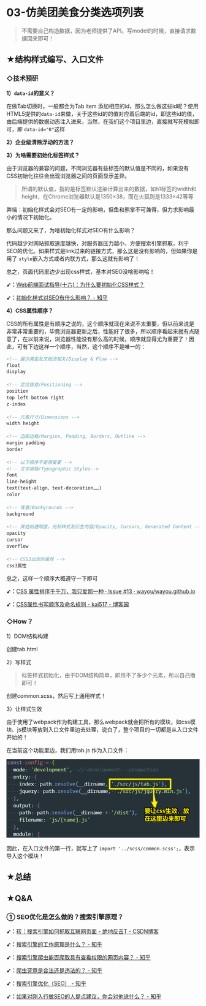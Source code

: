 # 03-仿美团美食分类选项列表

> 不需要自己构造数据，因为老师提供了API。写model的时候，直接请求数据回来即可！

## ★结构样式编写、入口文件

### ◇技术预研

**1）`data-id`的意义？**

在做Tab切换时，一般都会为Tab item 添加相应的id，那么怎么做这些id呢？使用HTML5提供的`data-id`来做，关于这些id的的值对应着后端的id，即这些id的值，由后端提供的数据动态注入进来，当然，在我们这个项目里边，直接就写死模拟即可，即 `data-id="0"`这样

**2）企业级清除浮动的方法？**

**3）为啥需要初始化标签样式？**

由于浏览器的兼容的问题，不同浏览器有些标签的默认值是不同的，如果没有CSS初始化往往会出现浏览器之间的页面显示差异。

> 所谓的默认值，指的是标签默认渲染计算出来的数据，如h1标签的width和height，在Chrome浏览器默认是1350×38，而在火狐则是1333×42等等

弊端：初始化样式会对SEO有一定的影响，但鱼和熊掌不可兼得，但力求影响最小的情况下初始化。

那么问题又来了，为啥初始化样式对SEO有什么影响？

代码越少对网站抓取速度越快，对服务器压力越小，方便搜索引擎抓取，利于SEO的优化。如果样式是link过来的链接方式，那么这是没有影响的，但如果你是用了 `style`嵌入方式或者内联方式，那么这就有影响了！

总之，页面代码里边少出现css样式，基本对SEO没啥影响哈！


**➹：**[Web前端面试指导(十六)：为什么要初始化CSS样式？](https://blog.csdn.net/lxcao/article/details/52678973#)

**➹：**[初始化样式对SEO有什么影响？ - 知乎](https://www.zhihu.com/question/319675561)

**4）CSS属性顺序？**

CSS的所有属性是有顺序之说的，这个顺序就现在来说不太重要，但以前来说是非常非常重要的，毕竟浏览器更新之后，性能好了很多，所以顺序看起来就有点随意了，在以前来说，浏览器性能没有那么高的时候，顺序就显得尤为重要了！因此，可有下边这样一个顺序，当然，这个顺序不是唯一的：

```html
<!-- 展示类型及文档流相关/Display & Flow -->
float
display

<!-- 定位信息/Positioning -->
position
top left bottom right
z-index

<!-- 元素尺寸/Dimensions -->
width height

<!-- 边距边框/Margins, Padding, Borders, Outline -->
margin padding
border

<!-- 以下顺序不是很重要 -->
<!-- 文字排版/Typographic Styles-->
font
line-height
text(text-align、text-decoration……)
color

<!-- 背景/Backgrounds -->
background

<!-- 其他如透明度，光标样式及衍生内容/Opacity, Cursors, Generated Content -->
opacity
cursor
overflow

<!-- CSS3出现的属性 -->
css3属性
```

总之，这样一个顺序大概遵守一下即可

**➹：**[CSS 属性排序千千万，我只爱那一种 · Issue #13 · wayou/wayou.github.io](https://github.com/wayou/wayou.github.io/issues/13)

**➹：**[CSS属性书写顺序及命名规则 - kai517 - 博客园](https://www.cnblogs.com/wybie/p/3689867.html)













### ◇How？

1）DOM结构构建

创建tab.html

2）写样式

> 标签样式初始化，由于DOM结构简单，即用不了多少个元素，所以自己撸即可！

创建common.scss，然后写上通用样式！

3）让样式生效

由于使用了webpack作为构建工具，那么webpack就会把所有的模块，如css模块、js模块等放到入口文件里边去处理，说白了，整个项目的一切都是从入口文件开始的！

在当前这个功能里边，我们用tab.js 作为入口文件：

![tab.js是入口文件](assets/img/2019-11-12-18-14-33.png)

因此，在入口文件的第一行，就写上了 `import '../scss/common.scss';`，表示导入这个模块！





## ★总结

## ★Q&A

### ① SEO优化是怎么做的？搜索引擎原理？

**➹：**[转：搜索引擎如何抓取互联网页面 - 绝地反击T - CSDN博客](https://blog.csdn.net/u012110719/article/details/46958375)

**➹：**[搜索引擎的工作原理是什么？ - 知乎](https://www.zhihu.com/question/19937854)

**➹：**[搜索引擎爬虫能否爬取具有查看权限的网页内容？ - 知乎](https://www.zhihu.com/question/37918352)

**➹：**[爬虫究竟是合法还是违法的？ - 知乎](https://www.zhihu.com/question/291554395)

**➹：**[搜索引擎优化（SEO） - 知乎](https://www.zhihu.com/topic/19554326/hot)

**➹：**[如果对刚入行做SEO的人提点建议，你会对他说什么？ - 知乎](https://www.zhihu.com/question/290716308)